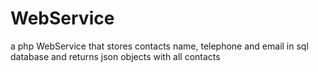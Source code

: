 # WebService
a php WebService that stores contacts name, telephone and email in sql database and returns json objects with all contacts
